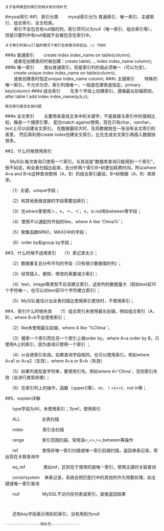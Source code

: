 
    关于各种类型的索引的相关知识待补充

#mysql索引
##1、索引分类
&emsp;&emsp;mysql索引分为 普通索引、唯一索引、主键索引、组合索引、全文检索。<br/>
&emsp;&emsp;索引不会包含有null值的列，索引项可以为null（唯一索引、组合索引等），
但是只要列中有null值就不会被包含在索引中。

    关于索引列有null值的情况下索引生效情况待验证。// TODO 
###a 普通索引
&emsp;&emsp;create index index_name on table(column);<br>
&emsp;&emsp;或者在创建表的时候创建：create table(..., index index_name column);
###b 唯一索引
&emsp;&emsp;类似普通索引，但是索引列的值必须唯一（可以为空）。<br>
&emsp;&emsp;create unique index index_name on table(column);<br>
&emsp;&emsp;或者创建表时指定unique index_name column;
###c 主键索引
&emsp;&emsp;特殊的唯一索引，不允许为空，索引列值唯一，一般是在建表是指定。primary key(column)
###d 组合索引
&emsp;&emsp;在多个字段上创建索引，遵循最左前缀原则。alter table t add index index_name(a,b,c);
    
    联合索引是否生效问题
###e 全文索引
&emsp;&emsp;主要用来查找文本中的关键字，不是直接与索引中的值相比较，像是一个搜索引擎，
配合match against使用，现在只有char，varchar，text上可以创建全文索引。
在数据量较大时，先将数据放在一张没有全文索引的表里，
然后再利用create index创建全文索引，比先生成全文索引再插入数据快很多。

##2、什么时候使用索引

    MySQL每次查询只使用一个索引。与其说是“数据库查询只能用到一个索引”，倒不如说，和全表扫描比起来，去分析两个索引B+树更加耗费时间。所以where A=a and B=b这种查询使用（A，B）的组合索引最佳，B+树根据（A，B）来排序。

    （1）主键，unique字段；

    （2）和其他表做连接的字段需要加索引；

    （3）在where里使用＞，≥，＝，＜，≤，is null和between等字段；

    （4）使用不以通配符开始的like，where A like 'China%'；

    （5）聚集函数MIN()，MAX()中的字段；

    （6）order by和group by字段；

##3、什么时候不适用索引
    （1）表记录太少；

    （2）数据重复且分布平均的字段（只有很少数据值的列）；

    （3）经常插入、删除、修改的表要减少索引；

    （4）text，image等类型不应该建立索引，这些列的数据量大（假如text前10个字符唯一，也可以对text前10个字符建立索引）；

    （5）MySQL能估计出全表扫描比使用索引更快时，不使用索引；

##4、索引什么时候失效
    （1）组合索引未使用最左前缀，例如组合索引（A，B），where B=b不会使用索引；

    （2）like未使用最左前缀，where A like '%China'；

    （3）搜索一个索引而在另一个索引上做order by，where A=a order by B，只使用A上的索引，因为查询只使用一个索引 ；

    （4）or会使索引失效。如果查询字段相同，也可以使用索引。例如where A=a1 or A=a2（生效），where A=a or B=b（失效）

    （5）如果列类型是字符串，要使用引号。例如where A='China'，否则索引失效（会进行类型转换）；

    （6）在索引列上的操作，函数（upper()等）、or、！=(<>)、not in等；

##5、explain详解

      type字段为All，未使用索引；为ref，使用索引

      ALL                  全表扫描

      index                索引全扫描

      range               索引范围扫描，常用语<,<=,>=,between等操作

      ref                    使用非唯一索引扫描或唯一索引前缀扫描，返回单条记录，常出现在关联查询中

      eq_ref               类似ref，区别在于使用的是唯一索引，使用主键的关联查询

      const/system    单条记录，系统会把匹配行中的其他列作为常数处理，如主键或唯一索引查询

      null                   MySQL不访问任何表或索引，直接返回结果

 

      还有key字段表示用到的索引，没有用到为null 
        
    ----------------待补充-------------

&emsp;&emsp;
&emsp;&emsp;
&emsp;&emsp;
&emsp;&emsp;
&emsp;&emsp;
&emsp;&emsp;
&emsp;&emsp;
&emsp;&emsp;
&emsp;&emsp;
&emsp;&emsp;
&emsp;&emsp;
&emsp;&emsp;
&emsp;&emsp;
&emsp;&emsp;
